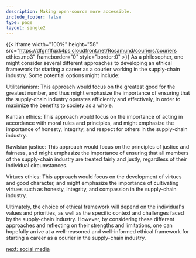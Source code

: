 ```yaml
---
description: Making open-source more accessible.
include_footer: false
type: page
layout: single2
---
```


{{< iframe width="100%" height="58" src="https://dfgnflfqxk4ps.cloudfront.net/Rosamund/couriers/couriers ethics.mp3" frameborder="0" style="border:0" >}}
As a philosopher, one might consider several different approaches to developing an ethical framework for starting a career as a courier working in the supply-chain industry. Some potential options might include:

Utilitarianism: This approach would focus on the greatest good for the greatest number, and thus might emphasize the importance of ensuring that the supply-chain industry operates efficiently and effectively, in order to maximize the benefits to society as a whole.

Kantian ethics: This approach would focus on the importance of acting in accordance with moral rules and principles, and might emphasize the importance of honesty, integrity, and respect for others in the supply-chain industry.

Rawlsian justice: This approach would focus on the principles of justice and fairness, and might emphasize the importance of ensuring that all members of the supply-chain industry are treated fairly and justly, regardless of their individual circumstances.

Virtues ethics: This approach would focus on the development of virtues and good character, and might emphasize the importance of cultivating virtues such as honesty, integrity, and compassion in the supply-chain industry.

Ultimately, the choice of ethical framework will depend on the individual's values and priorities, as well as the specific context and challenges faced by the supply-chain industry. However, by considering these different approaches and reflecting on their strengths and limitations, one can hopefully arrive at a well-reasoned and well-informed ethical framework for starting a career as a courier in the supply-chain industry.


<a href="https://workdojos.com/couriers/social">next: social media</a>
